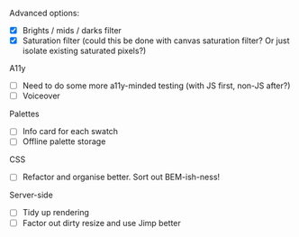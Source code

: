 Advanced options:
 - [x] Brights / mids / darks filter
 - [x] Saturation filter (could this be done with canvas saturation filter? Or just isolate existing saturated pixels?)
 
A11y
 - [ ] Need to do some more a11y-minded testing (with JS first, non-JS after?)
 - [ ] Voiceover

Palettes
 - [ ] Info card for each swatch
 - [ ] Offline palette storage

CSS
 - [ ] Refactor and organise better. Sort out BEM-ish-ness!

Server-side
 - [ ] Tidy up rendering 
 - [ ] Factor out dirty resize and use Jimp better

